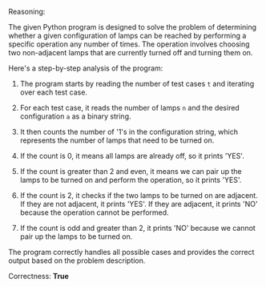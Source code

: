 Reasoning:

The given Python program is designed to solve the problem of determining whether a given configuration of lamps can be reached by performing a specific operation any number of times. The operation involves choosing two non-adjacent lamps that are currently turned off and turning them on.

Here's a step-by-step analysis of the program:

1. The program starts by reading the number of test cases `t` and iterating over each test case.

2. For each test case, it reads the number of lamps `n` and the desired configuration `a` as a binary string.

3. It then counts the number of '1's in the configuration string, which represents the number of lamps that need to be turned on.

4. If the count is 0, it means all lamps are already off, so it prints 'YES'.

5. If the count is greater than 2 and even, it means we can pair up the lamps to be turned on and perform the operation, so it prints 'YES'.

6. If the count is 2, it checks if the two lamps to be turned on are adjacent. If they are not adjacent, it prints 'YES'. If they are adjacent, it prints 'NO' because the operation cannot be performed.

7. If the count is odd and greater than 2, it prints 'NO' because we cannot pair up the lamps to be turned on.

The program correctly handles all possible cases and provides the correct output based on the problem description.

Correctness: **True**
